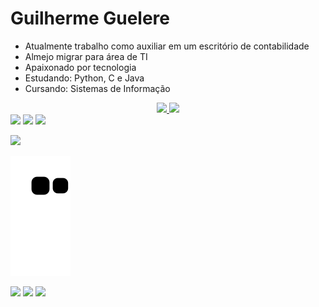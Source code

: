 # Guilherme Guelere

  - Atualmente trabalho como auxiliar em um escritório de contabilidade
  - Almejo migrar para área de TI 
  - Apaixonado por tecnologia 
  - Estudando: Python, C e Java
  - Cursando: Sistemas de Informação
  
 
  <div align="center">
  
  <a href="https://github.com/GuilhermeHRG">
  <img height="150em" src="https://github-readme-stats.vercel.app/api?username=GuilhermeHRG&show_icons=false&theme=dark&include_all_commits=true&count_private=true"/>
  <img height="150em" src="https://github-readme-stats.vercel.app/api/top-langs/?username=GuilhermeHRG&layout=compact&langs_count=7&theme=dark"/>
</div>

<div>
  <a href="https://www.instagram.com/guilherme.guelere/" target="_blank"><img src="https://img.shields.io/badge/-Instagram-%23E4405F?style=for-the-badge&logo=instagram&logoColor=white" target="_blank"></a>
  <a href="guilhermehenriqueescritorio@gmail.com"><img src="https://img.shields.io/badge/-Gmail-%23333?style=for-the-badge&logo=gmail&logoColor=white" target="_blank"></a>
  <a href="https://www.linkedin.com/in/guilhermehrg" target="_blank"><img src="https://img.shields.io/badge/-LinkedIn-%230077B5?style=for-the-badge&logo=linkedin&logoColor=white" target="_blank"></a> 
  
  <a href="https://anabsena.github.io/Portfolio_Gui/" target="_blank"><img src="https://icons8.com.br/icon/111593/portf%C3%B3lio" target="_blank"></a> 

  ![Snake animation](https://github.com/GuilhermeHRG/GuilhermeHRG/blob/output/github-contribution-grid-snake.svg)
  
</div>
<div>
<img src="https://img.icons8.com/ios/50/000000/c.png"/>
<img src="https://img.icons8.com/color/48/000000/python--v1.png"/>
<img src="https://img.icons8.com/color/55/1A1A1A/java-coffee-cup-logo--v1.png"/>
</div>


